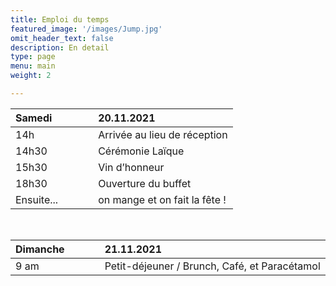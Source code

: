 ```yaml
---
title: Emploi du temps
featured_image: '/images/Jump.jpg'
omit_header_text: false
description: En detail
type: page
menu: main
weight: 2

---
```



| Samedi | | | |20.11.2021|
| :----- |:-|:-|:-| :- |
| 14h | | | | Arrivée au lieu de réception |
| 14h30 | | | | Cérémonie Laïque |
| 15h30 | | | | Vin d’honneur |
| 18h30 | | | | Ouverture du buffet |
| Ensuite... | | | | on mange et on fait la fête !|

<br>

| Dimanche | | | |21.11.2021|
| :----- |:-|:-|:-| :- |
| 9 am | | | | Petit-déjeuner / Brunch, Café, et Paracétamol |